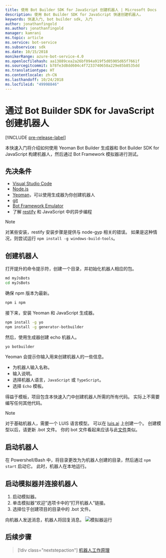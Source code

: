```yaml
---
title: 使用 Bot Builder SDK for JavaScript 创建机器人 | Microsoft Docs
description: 使用 Bot Builder SDK for JavaScript 快速创建机器人。
keywords: 快速入门, bot builder sdk, 入门
author: jonathanfingold
ms.author: jonathanfingold
manager: kamrani
ms.topic: article
ms.service: bot-service
ms.subservice: sdk
ms.date: 10/15/2018
monikerRange: azure-bot-service-4.0
ms.openlocfilehash: aa13889cea2a26bf094a919f5d05905d65f7661f
ms.sourcegitcommit: b78fe3d8dd604c4f7233740658a229e85b8535dd
ms.translationtype: HT
ms.contentlocale: zh-CN
ms.lasthandoff: 10/24/2018
ms.locfileid: "49998846"
---
```

# <a name="create-a-bot-with-the-bot-builder-sdk-for-javascript"></a>通过 Bot Builder SDK for JavaScript 创建机器人

[!INCLUDE [pre-release-label](../includes/pre-release-label.md)]

本快速入门将介绍如何使用 Yeoman Bot Builder 生成器和 Bot Builder SDK for JavaScript 构建机器人，然后通过 Bot Framework 模拟器进行测试。 

## <a name="prerequisites"></a>先决条件

- [Visual Studio Code](https://www.visualstudio.com/downloads)
- [Node.js](https://nodejs.org/)
- [Yeoman](http://yeoman.io/)，可以使用生成器为你创建机器人
- [git](https://git-scm.com/)
- [Bot Framework Emulator](https://github.com/Microsoft/BotFramework-Emulator)
- 了解 [restify](http://restify.com/) 和 JavaScript 中的异步编程

> [!NOTE]
> 对某些安装，restify 安装步骤是提供与 node-gyp 相关的错误。
> 如果是这种情况，则尝试运行 `npm install -g windows-build-tools`。

## <a name="create-a-bot"></a>创建机器人

打开提升的命令提示符，创建一个目录，并初始化机器人相应的包。

```bash
md myJsBots
cd myJsBots
```

确保 npm 版本为最新。
```bash
npm i npm
```

接下来，安装 Yeoman 和 JavaScript 生成器。

```bash
npm install -g yo
npm install -g generator-botbuilder
```

然后，使用生成器创建 echo 机器人。

```bash
yo botbuilder
```

Yeoman 会提示你输入用来创建机器人的一些信息。

- 为机器人输入名称。
- 输入说明。
- 选择机器人语言，`JavaScript` 或 `TypeScript`。
- 选择 `Echo` 模板。

得益于模板，项目包含本快速入门中创建机器人所需的所有代码。 实际上不需要编写任何其他代码。

> [!NOTE]
> 对于基础机器人，需要一个 LUIS 语言模型。 可以在 [luis.ai](https://www.luis.ai) 上创建一个。 创建模型以后，请更新 .bot 文件。 你的 bot 文件看起来应该与此[文件](../v4sdk/bot-builder-service-file.md)类似。 

## <a name="start-your-bot"></a>启动机器人

在 Powershell/Bash 中，将目录更改为为机器人创建的目录，然后通过 `npm start` 启动它。 此时，机器人在本地运行。

## <a name="start-the-emulator-and-connect-your-bot"></a>启动模拟器并连接机器人
1. 启动模拟器。
2. 单击模拟器“欢迎”选项卡中的“打开机器人”链接。
3. 选择位于创建项目的目录中的 .bot 文件。

向机器人发送消息，机器人将回复消息。
![模拟器运行](../media/emulator-v4/emulator-running.png)

## <a name="next-steps"></a>后续步骤

> [!div class="nextstepaction"]
> [机器人工作原理](../v4sdk/bot-builder-basics.md) 
